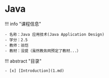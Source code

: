 # Java

!!! info "课程信息"

    - 名称：Java 应用技术(Java Application Design)
    - 学分：2.5
    - 教师：翁恺
    - 教材：没提（虽然教务网预定了教材...）

!!! abstract "目录"

    - [x] [Introduction](1.md)
<!-- - [ ] [](2.md)
- [ ] [](3.md)
- [ ] [](4.md)
- [ ] [](5.md)
- [ ] [](6.md)
- [ ] [](7.md)
- [ ] [](8.md)
- [ ] [](9.md)
- [ ] [](10.md)
- [ ] [](11.md)
- [ ] [](12.md)
- [ ] [](13.md)
- [ ] [](14.md)
- [ ] [](15.md) -->